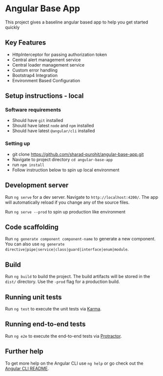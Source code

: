 
# Angular Base App

This project gives a baseline angular based app to help you get started quickly

## Key Features
  * HttpInterceptor for passing authorization token
  * Central alert management service
  * Central loader management service
  * Custom error handling
  * Bootstrap4 Integration
  * Environment Based Configuration

## Setup instructions - local
### Software requirements
  * Should have `git` installed
  * Should have latest `node` and `npm` installed
  * Should have latest `@angular/cli` installed
  
### Setting up
  * git clone https://github.com/sharad-purohit/angular-base-app.git
  * Navigate to project directory `cd angular-base-app`
  * run `npm install`
  * Follow instruction below to spin up local environment
    
## Development server

Run `ng serve` for a dev server. Navigate to `http://localhost:4200/`. The app will automatically reload if you change any of the source files.

Run `ng serve --prod` to spin up production like environment

## Code scaffolding

Run `ng generate component component-name` to generate a new component. You can also use `ng generate directive|pipe|service|class|guard|interface|enum|module`.

## Build

Run `ng build` to build the project. The build artifacts will be stored in the `dist/` directory. Use the `-prod` flag for a production build.

## Running unit tests

Run `ng test` to execute the unit tests via [Karma](https://karma-runner.github.io).

## Running end-to-end tests

Run `ng e2e` to execute the end-to-end tests via [Protractor](http://www.protractortest.org/).

## Further help

To get more help on the Angular CLI use `ng help` or go check out the [Angular CLI README](https://github.com/angular/angular-cli/blob/master/README.md).
